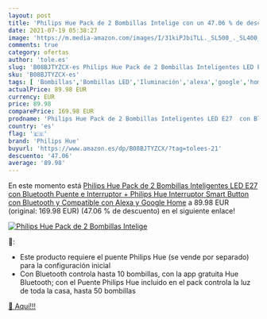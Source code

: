 ```yaml
---
layout: post
title: 'Philips Hue Pack de 2 Bombillas Intelige con un 47.06 % de descuento'
date: 2021-07-19 05:38:27
image: 'https://m.media-amazon.com/images/I/31kiPJbiTLL._SL500_._SL400_.jpg'
comments: true
category: ofertas
author: 'tole.es'
slug: 'B08BJTYZCX-es Philips Hue Pack de 2 Bombillas Inteligentes LED E27 con...'
sku: 'B08BJTYZCX-es'
tags: [ 'Bombillas','Bombillas LED','Iluminación','alexa','google','home','hue','philips','philips hue', ]
actualPrice: 89.98 EUR
currency: EUR
price: 89.98
comparePrice: 169.98 EUR
prodname: 'Philips Hue Pack de 2 Bombillas Inteligentes LED E27  con Bluetooth  Puente e Interruptor + Philips Hue Interruptor Smart Button  con Bluetooth y Compatible con Alexa y Google Home'
country: 'es'
flag: '🇪🇸'
brand: 'Philips Hue'
buyurl: 'https://www.amazon.es/dp/B08BJTYZCX/?tag=tolees-21'
descuento: '47.06'
average: '89.98'
---
```


En este momento está [Philips Hue Pack de 2 Bombillas Inteligentes LED E27  con Bluetooth  Puente e Interruptor + Philips Hue Interruptor Smart Button  con Bluetooth y Compatible con Alexa y Google Home](https://www.amazon.es/dp/B08BJTYZCX/?tag=tolees-21) a 89.98 EUR (original: 169.98 EUR) (47.06 %  de descuento) en el siguiente enlace!

[![Philips Hue Pack de 2 Bombillas Intelige](https://m.media-amazon.com/images/I/31kiPJbiTLL._SL500_._SL400_.jpg)](https://www.amazon.es/dp/B08BJTYZCX/?tag=tolees-21)

🔎:

- Este producto requiere el puente Philips Hue (se vende por separado) para la configuración inicial
- Con Bluetooth controla hasta 10 bombillas, con la app gratuita Hue Bluetooth; con el Puente Philips Hue incluido en el pack controla la luz de toda la casa, hasta 50 bombillas

[🛒 Aquí!!!](https://www.amazon.es/dp/B08BJTYZCX/?tag=tolees-21)
